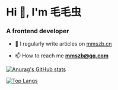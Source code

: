 <h1 >Hi 👋, I'm 毛毛虫</h1>
<h3 >A frontend developer</h3>

- 📝 I regularly write articles on [mmszb.cn](https://www.mmszb.cn)

- 📫 How to reach me **mmszb@qq.com**

[![Anurag's GitHub stats](https://github-readme-stats.vercel.app/api?username=codeDaiQin)](https://github.com/codeDaiQin)

[![Top Langs](https://github-readme-stats.vercel.app/api/top-langs/?username=codeDaiQin&layout=compact)](https://github.com/codeDaiQin)
